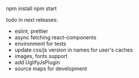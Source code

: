 npm install
npm start


todo in next releases:

- eslint, prettier
- async fetching react-components
- environment for tests
- update css/js version in names for user's caches
- images, fonts support
- add UglifyJsPlugin 
- source maps for development